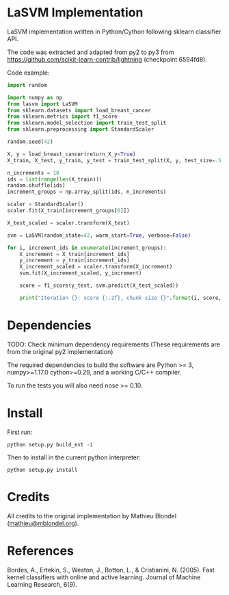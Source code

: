 LaSVM Implementation
====================

LaSVM implementation written in Python/Cython following sklearn classifier API.


The code was extracted and adapted from py2 to py3 from https://github.com/scikit-learn-contrib/lightning (checkpoint 6594fd8).


Code example:

```python
import random

import numpy as np
from lasvm import LaSVM
from sklearn.datasets import load_breast_cancer
from sklearn.metrics import f1_score
from sklearn.model_selection import train_test_split
from sklearn.preprocessing import StandardScaler

random.seed(42)

X, y = load_breast_cancer(return_X_y=True)
X_train, X_test, y_train, y_test = train_test_split(X, y, test_size=.5, random_state=42)

n_increments = 10
ids = list(range(len(X_train)))
random.shuffle(ids)
increment_groups = np.array_split(ids, n_increments)

scaler = StandardScaler()
scaler.fit(X_train[increment_groups[0]])

X_test_scaled = scaler.transform(X_test)

svm = LaSVM(random_state=42, warm_start=True, verbose=False)

for i, increment_ids in enumerate(increment_groups):
    X_increment = X_train[increment_ids]
    y_increment = y_train[increment_ids]
    X_increment_scaled = scaler.transform(X_increment)
    svm.fit(X_increment_scaled, y_increment)

    score = f1_score(y_test, svm.predict(X_test_scaled))

    print("Iteration {}: score {:.2f}, chunk size {}".format(i, score, len(X_increment)))

```



Dependencies
============

TODO: Check minimum dependency requirements (These requirements are from the original py2 implementation)

The required dependencies to build the software are Python >= 3, numpy>=1.17.0 cython>=0.29, and a working C/C++ compiler.

To run the tests you will also need nose >= 0.10.

Install
=======

First run:

```
python setup.py build_ext -i
```

Then to install in the current python interpreter:

```
python setup.py install
```

Credits
=======
All credits to the original implementation by Mathieu Blondel (mathieu@mblondel.org).

References
==========

Bordes, A., Ertekin, S., Weston, J., Botton, L., & Cristianini, N. (2005). Fast kernel classifiers with online and active learning. Journal of Machine Learning Research, 6(9).